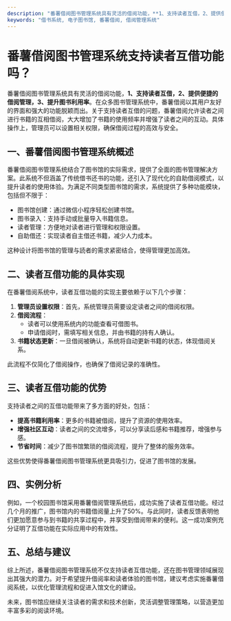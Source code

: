 ```yaml
---
description: "番薯借阅图书管理系统具有灵活的借阅功能，**1、支持读者互借，2、提供便捷的借阅管理，3、提升图书利用率**。在众多图书管理系统中，番薯借阅以其用户友好的界面和强大的功能脱颖而出。关于支持读者互借的问题，番薯借阅允许读者之间进行书籍的互相借阅，大大增加了书籍的使用频率并增强了读者之间的互动。具体操作上，管理员可以设置相关权限，确保借阅过程的高效与安全。"
keywords: "借书系统, 电子图书馆, 番薯借阅, 借阅管理系统"
---
```

# 番薯借阅图书管理系统支持读者互借功能吗？

番薯借阅图书管理系统具有灵活的借阅功能，**1、支持读者互借，2、提供便捷的借阅管理，3、提升图书利用率**。在众多图书管理系统中，番薯借阅以其用户友好的界面和强大的功能脱颖而出。关于支持读者互借的问题，番薯借阅允许读者之间进行书籍的互相借阅，大大增加了书籍的使用频率并增强了读者之间的互动。具体操作上，管理员可以设置相关权限，确保借阅过程的高效与安全。

## **一、番薯借阅图书管理系统概述**

番薯借阅图书管理系统结合了图书馆的实际需求，提供了全面的图书管理解决方案。此系统不但涵盖了传统借书还书的功能，还引入了现代化的自助借阅模式，以提升读者的使用体验。为满足不同类型图书馆的需求，系统提供了多种功能模块，包括但不限于：

- 图书馆创建：通过微信小程序轻松创建书馆。
- 图书录入：支持手动或批量导入书籍信息。
- 读者管理：方便地对读者进行管理和权限设置。
- 自助借还：实现读者自主借还书籍，减少人力成本。

这种设计将图书馆的管理与読者的需求紧密结合，使得管理更加高效。

## **二、读者互借功能的具体实现**

在番薯借阅系统中，读者互借功能的实现主要依赖于以下几个步骤：

1. **管理员设置权限**：首先，系统管理员需要设定读者之间的借阅权限。
2. **借阅流程**：
   - 读者可以使用系统内的功能查看可借图书。
   - 申请借阅时，需填写相关信息，并由书籍的持有人确认。
3. **书籍状态更新**：一旦借阅被确认，系统将自动更新书籍的状态，体现借阅关系。

此流程不仅简化了借阅操作，也确保了借阅记录的准确性。

## **三、读者互借功能的优势**

支持读者之间的互借功能带来了多方面的好处，包括：

- **提高书籍利用率**：更多的书籍被借阅，提升了资源的使用效率。
- **增强社区互动**：读者之间的交流增多，可以分享读后感和书籍推荐，增强参与感。
- **节省时间**：减少了图书馆繁琐的借阅流程，提升了整体的服务效率。

这些优势使得番薯借阅图书管理系统更具吸引力，促进了图书馆的发展。

## **四、实例分析**

例如，一个校园图书馆采用番薯借阅管理系统后，成功实施了读者互借功能。经过几个月的推广，图书馆内的书籍借阅量上升了50%。与此同时，读者反馈表明他们更加愿意参与到书籍的共享过程中，并享受到借阅带来的便利。这一成功案例充分证明了互借功能在实际应用中的有效性。

## **五、总结与建议**

综上所述，番薯借阅图书管理系统不仅支持读者互借功能，还在图书管理领域展现出其强大的潜力。对于希望提升借阅率和读者体验的图书馆，建议考虑实施番薯借阅系统，以优化管理流程和促进入馆文化的建设。

未来，图书馆应继续关注读者的需求和技术创新，灵活调整管理策略，以营造更加丰富多彩的阅读环境。
